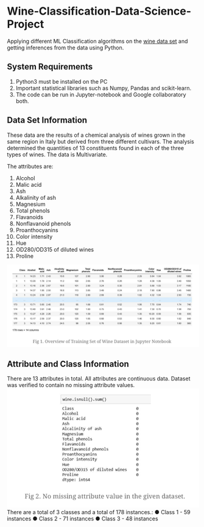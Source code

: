 # Wine-Classification-Data-Science-Project
Applying different ML Classification algorithms on the [wine data set](https://archive.ics.uci.edu/ml/datasets/Wine) and getting inferences from the data using Python.

## System Requirements
1. Python3 must be installed on the PC
2. Important statistical libraries such as Numpy, Pandas and scikit-learn.
3. The code can be run in Jupyter-notebook and Google collaboratory both.

## Data Set Information
These data are the results of a chemical analysis of wines grown in the same region in Italy but derived from three different cultivars. The analysis determined the quantities of 13 constituents found in each of the three types of wines. The data is Multivariate.

The attributes are:
1. Alcohol
2. Malic acid 
3. Ash
4. Alkalinity of ash 
5. Magnesium
6. Total phenols
7. Flavanoids
8. Nonflavanoid phenols 
9. Proanthocyanins 
10. Color intensity
11. Hue
12. OD280/OD315 of diluted wines 
13. Proline

![alt text](/Images/Overview%20of%20training%20set%20of%20wine%20dataset.png)

## Attribute and Class Information
There are 13 attributes in total. All attributes are continuous data. Dataset was verified to contain no missing attribute values.
![alt text](/Images/No%20missing%20attribute%20value%20in%20the%20given%20dataset.png)
There are a total of 3 classes and a total of 178 instances.:
● Class 1 - 59 instances
● Class 2 - 71 instances
● Class 3 - 48 instances

